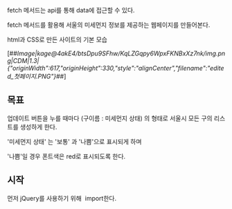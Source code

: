 fetch 메서드는 api를 통해 data에 접근할 수 있다.

fetch 메서드를 활용해 서울의 미세먼지 정보를 제공하는 웹페이지를 만들어본다.

html과 CSS로 만든 사이트의 기본 모습

[##_Image|kage@4akE4/btsDpu9SFhw/KqLZGqpy6WpxFKNBxXz7nk/img.png|CDM|1.3|{"originWidth":617,"originHeight":330,"style":"alignCenter","filename":"edited_첫페이지.PNG"}_##]

## **목표**

업데이트 버튼을 누를 때마다 (구이름 : 미세먼지 상태) 의 형태로 서울시 모든 구의 리스트를 생성하게 한다.

'미세먼지 상태' 는 '보통' 과 '나쁨'으로 표시되게 하며

'나쁨'일 경우 폰트색은 red로 표시되도록 한다.

## **시작**

먼저 jQuery를 사용하기 위해  import한다.

<script src\="[https://ajax.googleapis.com/ajax/libs/jquery/3.5.1/jquery.min.js](https://ajax.googleapis.com/ajax/libs/jquery/3.5.1/jquery.min.js)"\></script\>

함수를 만든다. 이름은 miseUpdate

<script\>

        function miseUpdate() {

        }

</script\>

'업데이트' 버튼에 onclick 기능을 추가하고 'miseUpdate' 함수와 연결한다.

        <button onclick\="miseUpdate()"\>업데이트</button\>

서울시에서 제공하는 openAPI를 가져와 변수 url로 선언한다.

<script\>

        function miseUpdate() {

            let url = '[http://openapi.seoul.go.kr:8088/6d4d776b466c656533356a4b4b5872/json/RealtimeCityAir/1/99'](http://openapi.seoul.go.kr:8088/6d4d776b466c656533356a4b4b5872/json/RealtimeCityAir/1/99')

        }

</script\>

서울시 openAPI를 확인한다. 

[##_Image|kage@BbMZK/btsDmrfpRVW/3Jby9Vkl0vWqBu4OdJDZnK/img.png|CDM|1.3|{"originWidth":356,"originHeight":513,"style":"alignCenter","filename":"서울시미세먼지openapi.PNG"}_##]

데이터는 json이라는 형식으로 되어있으며, 딕셔너리 형태를 띠고있다.

'RealtimeCityAir'  안에 'row' 가 서울 모든 구의 정보를 각각 담고 있고

'row'안에 구이름을 나타내는 ' MSRSTE\_NM'과 미세먼지 상태를 나타내는 ' IDEX\_NM '를 사용할 것이다.

fetch 메서드를 사용해 서울시openAPI 데이터에 접근한다. 

<script\>

        function miseUpdate() {

            let url = '[http://openapi.seoul.go.kr:8088/6d4d776b466c656533356a4b4b5872/json/RealtimeCityAir/1/99'](http://openapi.seoul.go.kr:8088/6d4d776b466c656533356a4b4b5872/json/RealtimeCityAir/1/99')

            fetch(url).then(res \=> res.json()).then(data \=> {

  

                })

        }

</script\>

가져와서 사용할 데이터를 'rows'변수로 지정한다.

    <script\>

        function miseUpdate() {

            let url = '[http://openapi.seoul.go.kr:8088/6d4d776b466c656533356a4b4b5872/json/RealtimeCityAir/1/99'](http://openapi.seoul.go.kr:8088/6d4d776b466c656533356a4b4b5872/json/RealtimeCityAir/1/99')

            fetch(url).then(res \=> res.json()).then(data \=> {

                let rows = data\['RealtimeCityAir'\]\['row'\]

            })

        }

    </script\>

'rows'에 있는 서울시 모든 구의 데이터를 사용하기 위해 반복문을 쓴다

    <script\>

        function miseUpdate() {

            let url = '[http://openapi.seoul.go.kr:8088/6d4d776b466c656533356a4b4b5872/json/RealtimeCityAir/1/99'](http://openapi.seoul.go.kr:8088/6d4d776b466c656533356a4b4b5872/json/RealtimeCityAir/1/99')

            fetch(url).then(res \=> res.json()).then(data \=> {

                let rows = data\['RealtimeCityAir'\]\['row'\]

                rows.forEach(a \=> {

                })

            })

        }

    </script\>

사용할 데이터 '서울시 모든 구의 이름'과 '미세먼지 현황'을 변수로 등록한다 

    <script\>

        function miseUpdate() {

            let url = '[http://openapi.seoul.go.kr:8088/6d4d776b466c656533356a4b4b5872/json/RealtimeCityAir/1/99'](http://openapi.seoul.go.kr:8088/6d4d776b466c656533356a4b4b5872/json/RealtimeCityAir/1/99')

            fetch(url).then(res \=> res.json()).then(data \=> {

                let rows = data\['RealtimeCityAir'\]\['row'\]

                rows.forEach(a \=> {

                    let gu\_name = a\["MSRSTE\_NM"\] 

                    let mise = a\["IDEX\_NM"\]

                })

            })

        }

    </script\>

서울시 모든 구의 미세먼지 현황을 보여줄 리스트<ui></ui>를 <body>부분에 작성하고 id를 부여한다.

        <h1\>서울 미세먼지 현황</h1\>

  

        <hr />

  

        <div class\="question-box"\>

            <p\>서울시 OpenAPI(실시간 미세먼지 상태)를 이용해 모든 구의 미세먼지가 표시됩니다.</p\>

            <p\>업데이트 버튼을 누를 때마다 정보가 업데이트 됩니다.</p\>

            <button onclick\="miseUpdate()"\>업데이트</button\>

            <ul id\="miseLIst"\>

            </ul\>

        </div\>

미세먼지 현황을 보여줄 리스트를 html 형식으로 변수 'temp\_html'에 등록하고

.append 기능을 사용해 리스트를 추가할 수 있게 한다.  

    <script\>

        function miseUpdate() {

            let url = '[http://openapi.seoul.go.kr:8088/6d4d776b466c656533356a4b4b5872/json/RealtimeCityAir/1/99'](http://openapi.seoul.go.kr:8088/6d4d776b466c656533356a4b4b5872/json/RealtimeCityAir/1/99')

            fetch(url).then(res \=> res.json()).then(data \=> {

                let rows = data\['RealtimeCityAir'\]\['row'\]

                rows.forEach(a \=> {

                    let gu\_name = a\["MSRSTE\_NM"\]

                    let mise = a\["IDEX\_NM"\]

                    let temp\_html = \`<li>${gu\_name} : ${mise}</li>\`

                    $('#miseList').append(temp\_html)

                })

            })

        }

    </script\>

'업데이트'버튼을 누르면 서울시 모든 구의 미세먼지 현황 리스트가 잘 나타난다.

[##_Image|kage@m4iCU/btsDnvu7Laf/zmHnlgYkFtl0RMyXqVRPW1/img.png|CDM|1.3|{"originWidth":618,"originHeight":753,"style":"alignCenter","filename":"작동1.PNG"}_##]

하지만 한번 더 누르면 이전 데이터가 누적되고 계속 쌓여간다.

[##_Image|kage@b6LWGl/btsDqo2yxmZ/PkbwiKD96kkLDDXZQz163K/img.png|CDM|1.3|{"originWidth":619,"originHeight":931,"style":"alignCenter","filename":"리스트누적.PNG"}_##]

.empty  기능을 사용해 'miseUpdate' 함수의 첫 작업으로 'miseList'를 모두 지우게 한다.

    <script\>

        function miseUpdate() {

            let url = '[http://openapi.seoul.go.kr:8088/6d4d776b466c656533356a4b4b5872/json/RealtimeCityAir/1/99'](http://openapi.seoul.go.kr:8088/6d4d776b466c656533356a4b4b5872/json/RealtimeCityAir/1/99')

            $('#miseList').empty()

            fetch(url).then(res \=> res.json()).then(data \=> {

                let rows = data\['RealtimeCityAir'\]\['row'\]

                rows.forEach(a \=> {

                    let gu\_name = a\["MSRSTE\_NM"\]

                    let mise = a\["IDEX\_NM"\]

                    let temp\_html = \`<li>${gu\_name} : ${mise}</li>\`

                    $('#miseList').append(temp\_html)

                })

            })

        }

    </script\>

조건문을 사용해 변수 'mise'의 값이 '나쁨'일 경우 id 값 'bad'를 가진 <span>태그로 감싼 html을 출력하게 한다

    <script\>

        function miseUpdate() {

            let url = '[http://openapi.seoul.go.kr:8088/6d4d776b466c656533356a4b4b5872/json/RealtimeCityAir/1/99'](http://openapi.seoul.go.kr:8088/6d4d776b466c656533356a4b4b5872/json/RealtimeCityAir/1/99')

            $('#miseList').empty()

            fetch(url).then(res \=> res.json()).then(data \=> {

                let rows = data\['RealtimeCityAir'\]\['row'\]

                rows.forEach(a \=> {

                    let gu\_name = a\["MSRSTE\_NM"\]

                    let mise = a\["IDEX\_NM"\]

                    let temp\_html = \`\`

                    if (mise == "나쁨") {

                        temp\_html = \`<li>${gu\_name} : <spen id="bad">${mise}</span></li>\`

                    } else {

                        temp\_html = \`<li>${gu\_name} : ${mise}</li>\`

                    }

                    $('#miseList').append(temp\_html)

                })

            })

        }

    </script\>

id 'bad'의 폰트 컬러는 빨간색으로 한다.

    <style\>

        #bad {

            color : red;

        }

    </style\>

완성!

[##_Image|kage@yeeny/btsDqmcEUqA/q14gcopYpVWjJMjhPjumP0/img.png|CDM|1.3|{"originWidth":614,"originHeight":764,"style":"alignCenter","filename":"완성.PNG"}_##]
